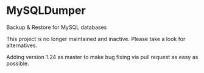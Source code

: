 # MySQLDumper
Backup &amp; Restore for MySQL databases

This project is no longer maintained and inactive. Please take a look for alternatives. 

Adding version 1.24 as master to make bug fixing via pull request as easy as possible.
